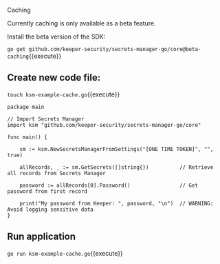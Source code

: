Caching

Currently caching is only available as a beta feature.

Install the beta version of the SDK:

`go get github.com/keeper-security/secrets-manager-go/core@beta-caching`{{execute}}

## Create new code file:

`touch ksm-example-cache.go`{{execute}}

```golang
package main

// Import Secrets Manager
import ksm "github.com/keeper-security/secrets-manager-go/core"

func main() {

    sm := ksm.NewSecretsManagerFromSettings("[ONE TIME TOKEN]", "", true)

    allRecords, _ := sm.GetSecrets([]string{})          // Retrieve all records from Secrets Manager
    
    password := allRecords[0].Password()                // Get password from first record

    print("My password from Keeper: ", password, "\n")  // WARNING: Avoid logging sensitive data
}

```

## Run application

`go run ksm-example-cache.go`{{execute}}
